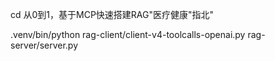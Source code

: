 
cd 从0到1，基于MCP快速搭建RAG"医疗健康"指北"

.venv/bin/python rag-client/client-v4-toolcalls-openai.py rag-server/server.py